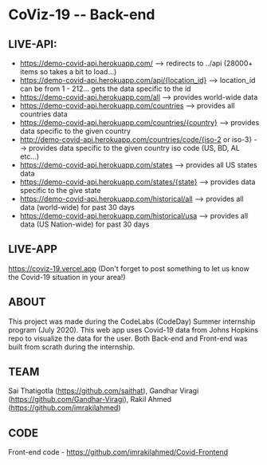# CoViz-19 -- Back-end

## LIVE-API:

- https://demo-covid-api.herokuapp.com/ --> redirects to ../api (28000+ items so takes a bit to load...)
- https://demo-covid-api.herokuapp.com/api/{location_id} --> location_id can be from 1 - 212... gets the data specific to the id
- https://demo-covid-api.herokuapp.com/all --> provides world-wide data
- https://demo-covid-api.herokuapp.com/countries --> provides all countries data
- https://demo-covid-api.herokuapp.com/countries/{country} --> provides data specific to the given country
- http://demo-covid-api.herokuapp.com/countries/code/{iso-2 or iso-3} --> provides data specific to the given country iso code (US, BD, AL etc...)
- https://demo-covid-api.herokuapp.com/states --> provides all US states data
- https://demo-covid-api.herokuapp.com/states/{state} --> provides data specific to the give state
- https://demo-covid-api.herokuapp.com/historical/all --> provides all data (world-wide) for past 30 days
- https://demo-covid-api.herokuapp.com/historical/usa --> provides all data (US Nation-wide) for past 30 days

## LIVE-APP

https://coviz-19.vercel.app (Don't forget to post something to let us know the Covid-19 situation in your area!)

## ABOUT

This project was made during the CodeLabs (CodeDay) Summer internship program (July 2020). This web app uses Covid-19 data from Johns Hopkins repo to visualize the data for the user. Both Back-end and Front-end was built from scrath during the internship.

## TEAM

Sai Thatigotla (https://github.com/saithat), Gandhar Viragi (https://github.com/Gandhar-Viragi), Rakil Ahmed (https://github.com/imrakilahmed)

## CODE

Front-end code - https://github.com/imrakilahmed/Covid-Frontend
